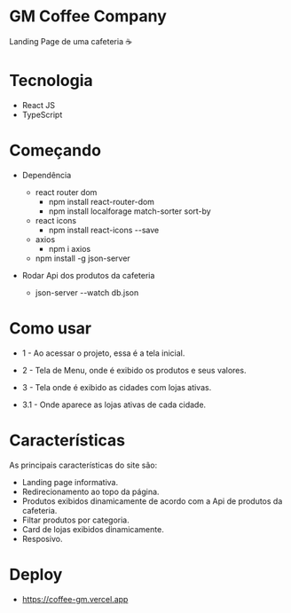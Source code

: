 # GM Coffee Company 

Landing Page de uma cafeteria ☕

# Tecnologia

- React JS
- TypeScript

# Começando
- Dependência
  - react router dom
    - npm install react-router-dom
    - npm install localforage match-sorter sort-by
  - react icons
    - npm install react-icons --save
  - axios
    - npm i axios
  - npm install -g json-server

- Rodar Api dos produtos da cafeteria
  - json-server --watch db.json
 
# Como usar

- 1 - Ao acessar o projeto, essa é a tela inicial.

-  2 - Tela de Menu, onde é exibido os produtos e seus valores.

-  3 - Tela onde é exibido as cidades com lojas ativas.

  - 3.1 - Onde aparece as lojas ativas de cada cidade.
 
# Características

As principais características do site são:
- Landing page informativa.
- Redirecionamento ao topo da página.
- Produtos exibidos dinamicamente de acordo com a Api de produtos da cafeteria.
- Filtar produtos por categoria.
- Card de lojas exibidos dinamicamente.
- Resposivo.
 
# Deploy
  - https://coffee-gm.vercel.app

